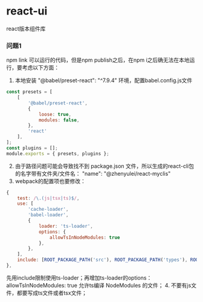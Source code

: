# react-ui
react版本组件库

### 问题1
npm link 可以运行的代码，但是npm publish之后，在npm i之后确无法在本地运行，要考虑以下方面：
1. 本地安装 "@babel/preset-react": "^7.9.4" 环境，配置babel.config.js文件
```js
const presets = [
	[
		'@babel/preset-react',
		{
			loose: true,
			modules: false,
		},
		'react'
	],
];
const plugins = [];
module.exports = { presets, plugins };
```
2. 由于路径问题可能会导致找不到 package.json 文件，所以生成的react-cli包的名字带有文件夹/文件名：
  "name": "@zhenyulei/react-myclis"
3. webpack的配置项也要修改：
```js
{
    test: /\.(js|tsx|ts)$/,
    use: [
        'cache-loader',
        'babel-loader',
        {
            loader: 'ts-loader',
            options: {
                allowTsInNodeModules: true 
            },
        },
    ],
    include: [ROOT_PACKAGE_PATH('src'), ROOT_PACKAGE_PATH('types'), ROOT_CLI_PATH('site'), ROOT_CLI_PATH('src')],
},
```
先用include限制使用ts-loader；再增加ts-loader的options：allowTsInNodeModules: true
允许ts编译 NodeModules 的文件；
4. 不要有js文件，都要写成ts文件或者tsx文件；